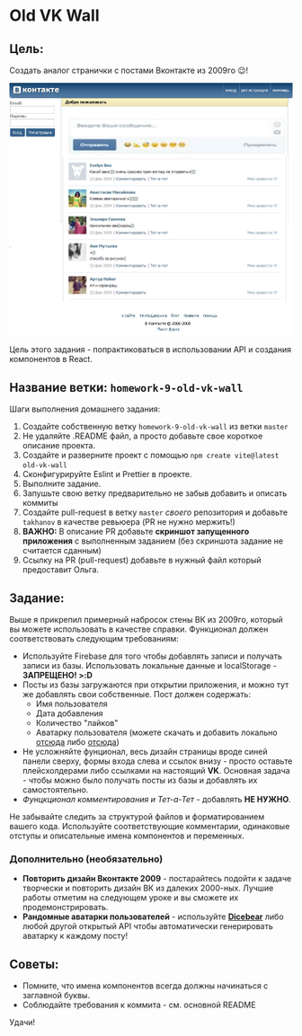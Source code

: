 # Old VK Wall

## Цель:

Создать аналог странички с постами Вконтакте из 2009го 😉!

![Alt text](vk-1.jpg)

Цель этого задания - попрактиковаться в использовании API и создания компонентов в React.

## Название ветки: `homework-9-old-vk-wall`

Шаги выполнения домашнего задания:

1. Создайте собственную ветку `homework-9-old-vk-wall` из ветки `master`
2. Не удаляйте .README файл, а просто добавьте свое короткое описание проекта.
3. Создайте и разверните проект с помощью `npm create vite@latest old-vk-wall`
4. Сконфигурируйте Eslint и Prettier в проекте.
5. Выполните задание.
6. Запушьте свою ветку предварительно не забыв добавить и описать коммиты
7. Создайте pull-request в ветку `master` _своего_ репозитория и добавьте `takhanov` в качестве ревьюера (PR не нужно мержить!)
8. **ВАЖНО:** В описание PR добавьте **скриншот запущенного приложения** с выполненным заданием (без скриншота задание не считается сданным)
9. Ссылку на PR (pull-request) добавьте в нужный файл который предоставит Ольга.

## Задание:

Выше я прикрепил примерный набросок стены ВК из 2009го, который вы можете использовать в качестве справки. Функционал должен соответствовать следующим требованиям:

- Используйте Firebase для того чтобы добавлять записи и получать записи из базы. Использовать локальные данные и localStorage - **ЗАПРЕЩЕНО! >:D**
- Посты из базы загружаются при открытии приложения, и можно тут же добавлять свои собственные. Пост должен содержать:
  - Имя пользователя
  - Дата добавления
  - Количество "лайков"
  - Аватарку пользователя (можете скачать и добавить локально [отсюда](https://randomuser.me/photos) либо [отсюда](https://www.dicebear.com/playground))
- Не усложняйте фунционал, весь дизайн страницы вроде синей панели сверху, формы входа слева и ссылок внизу - просто оставьте плейсхолдерами либо ссылками на настоящий **VK**. Основная задача - чтобы можно было получать посты из базы и добавлять их самостоятельно.
- _Фунцкционал комментирования и Тет-а-Тет_ - добавлять **НЕ НУЖНО**.

Не забывайте следить за структурой файлов и форматированием вашего кода. Используйте соответствующие комментарии, одинаковые отступы и описательные имена компонентов и переменных.

### Дополнительно (необязательно)

- **Повторить дизайн Вконтакте 2009** - постарайтесь подойти к задаче творчески и повторить дизайн ВК из далеких 2000-ных. Лучшие работы отметим на следующем уроке и вы сможете их продемонстрировать.
- **Рандомные аватарки пользователей** - используйте **[Dicebear](https://www.dicebear.com/introduction)** либо любой другой открытый API чтобы автоматически генерировать аватарку к каждому посту!

## Советы:

- Помните, что имена компонентов всегда должны начинаться с заглавной буквы.
- Cоблюдайте требования к коммита - см. основной README

Удачи!
